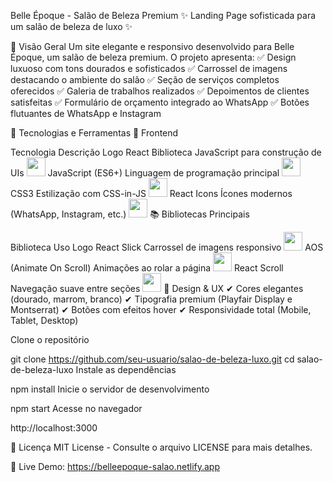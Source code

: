 Belle Époque - Salão de Beleza Premium
✨ Landing Page sofisticada para um salão de beleza de luxo ✨

📌 Visão Geral
Um site elegante e responsivo desenvolvido para Belle Époque, um salão de beleza premium. O projeto apresenta:
✅ Design luxuoso com tons dourados e sofisticados
✅ Carrossel de imagens destacando o ambiente do salão
✅ Seção de serviços completos oferecidos
✅ Galeria de trabalhos realizados
✅ Depoimentos de clientes satisfeitas
✅ Formulário de orçamento integrado ao WhatsApp
✅ Botões flutuantes de WhatsApp e Instagram

🚀 Tecnologias e Ferramentas
🔧 Frontend

Tecnologia	Descrição	Logo
React	Biblioteca JavaScript para construção de UIs	<img src="https://cdn.jsdelivr.net/gh/devicons/devicon/icons/react/react-original.svg" width="30" />
JavaScript (ES6+)	Linguagem de programação principal	<img src="https://cdn.jsdelivr.net/gh/devicons/devicon/icons/javascript/javascript-original.svg" width="30" />
CSS3	Estilização com CSS-in-JS	<img src="https://cdn.jsdelivr.net/gh/devicons/devicon/icons/css3/css3-original.svg" width="30" />
React Icons	Ícones modernos (WhatsApp, Instagram, etc.)	<img src="https://cdn.jsdelivr.net/gh/devicons/devicon/icons/react/react-original.svg" width="30" />
📚 Bibliotecas Principais

Biblioteca	Uso	Logo
React Slick	Carrossel de imagens responsivo	<img src="https://cdn.jsdelivr.net/gh/devicons/devicon/icons/react/react-original.svg" width="30" />
AOS (Animate On Scroll)	Animações ao rolar a página	<img src="https://img.icons8.com/ios/50/scrolling.png" width="30" />
React Scroll	Navegação suave entre seções	<img src="https://cdn.jsdelivr.net/gh/devicons/devicon/icons/react/react-original.svg" width="30" />
🎨 Design & UX
✔ Cores elegantes (dourado, marrom, branco)
✔ Tipografia premium (Playfair Display e Montserrat)
✔ Botões com efeitos hover
✔ Responsividade total (Mobile, Tablet, Desktop)


Clone o repositório


git clone https://github.com/seu-usuario/salao-de-beleza-luxo.git
cd salao-de-beleza-luxo
Instale as dependências


npm install
Inicie o servidor de desenvolvimento


npm start
Acesse no navegador

http://localhost:3000


📝 Licença
MIT License - Consulte o arquivo LICENSE para mais detalhes.



🔗 Live Demo: https://belleepoque-salao.netlify.app


